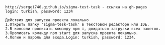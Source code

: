 	http://sergei740.github.io/sigma-test-task - ссылка на gh-pages
	login: turkish, password: 1234

	Действия для запуска проекта локально
	1.Открыть папку 'sigma-tesk-task' в текстовом редакторе или IDE.
	2.В консоли прописать команду npm i, дождаться загрузки всех пакетов.
	3.Прописать команду npm start для запуска проекта локально.
	4.Логин и пароль для входа.Login: turkish, password: 1234.

